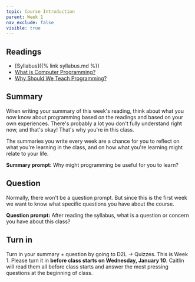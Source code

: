 ```yaml
---
topic: Course Introduction
parent: Week 1
nav_exclude: false
visible: true
---
```


## Readings

* [Syllabus]({% link syllabus.md %})
* [What is Computer Programming?](https://news.codecademy.com/what-is-computer-programming/)
* [Why Should We Teach Programming?](https://computinged.wordpress.com/2017/10/18/why-should-we-teach-programming-hint-its-not-to-learn-problem-solving/)

## Summary

When writing your summary of this week's reading, think about what you now know about programming based on the readings and based on your own experiences. There's probably a lot you don't fully understand right now, and that's okay! That's why you're in this class.

The summaries you write every week are a chance for you to reflect on what you're learning in the class, and on how what you're learning might relate to your life. 

**Summary prompt:** Why might programming be useful for you to learn?

## Question

Normally, there won't be a question prompt. But since this is the first week we want to know what specific questions you have about the course.

**Question prompt:** After reading the syllabus, what is a question or concern you have about this class?

## Turn in

Turn in your summary + question by going to D2L -> Quizzes. This is Week 1. Please turn it in **before class starts on Wednesday, January 10**. Caitlin will read them all before class starts and answer the most pressing questions at the beginning of class.
